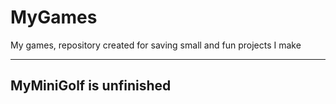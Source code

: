 # MyGames
My games,
repository created for saving small and fun projects I make

--------------------------------------------------------------------
MyMiniGolf is unfinished
--------------------------------------------------------------------
